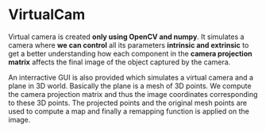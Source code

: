 # VirtualCam

Virtual camera is created **only using OpenCV and numpy**. It simulates a camera where **we can control** all its parameters **intrinsic and extrinsic** to get a better understanding how each component in the **camera projection matrix** affects the final image of the object captured by the camera.

An interractive GUI is also provided which simulates a virtual camera and a plane in 3D world. Basically the plane is a mesh of 3D points. We compute the camera projection matrix and thus the image coordinates corresponding to these 3D points. The projected points and the original mesh points are used to compute a map and finally a remapping function is applied on the image. 

